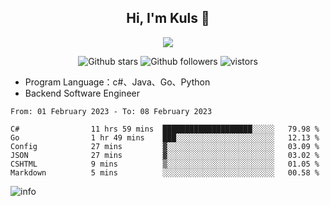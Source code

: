 <h2 align="center"> Hi, I'm Kuls 👋 </h2>
<p align="center">
    <p align="center">
        <img src=" https://avatars.githubusercontent.com/u/42165104?s=460&u=5c7fbf0bce7d4b38a15a44676e6f64b529e47598&v=4"/>
    </p>
    <p align="center">
      <img src="https://img.shields.io/github/stars/hellokuls?style=social" alt="Github stars" />
      <img src="https://img.shields.io/github/followers/hellokuls?style=social" alt="Github followers" />
      <img src="https://visitor-badge.glitch.me/badge?page_id=hellokuls.readme" alt="vistors" />
    </p>
</p>

- Program Language：c#、Java、Go、Python
- Backend Software Engineer

<!--START_SECTION:waka-->

```text
From: 01 February 2023 - To: 08 February 2023

C#                11 hrs 59 mins  ████████████████████░░░░░   79.98 %
Go                1 hr 49 mins    ███░░░░░░░░░░░░░░░░░░░░░░   12.13 %
Config            27 mins         ▓░░░░░░░░░░░░░░░░░░░░░░░░   03.09 %
JSON              27 mins         ▓░░░░░░░░░░░░░░░░░░░░░░░░   03.02 %
CSHTML            9 mins          ▒░░░░░░░░░░░░░░░░░░░░░░░░   01.05 %
Markdown          5 mins          ░░░░░░░░░░░░░░░░░░░░░░░░░   00.58 %
```

<!--END_SECTION:waka-->

![info](https://github-readme-stats.vercel.app/api?username=hellokuls&show_icons=true&count_private=true&hide=prs&theme=default_repocard)


